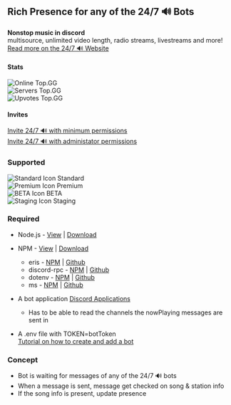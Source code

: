 ## Rich Presence for any of the 24/7 🔊 Bots

**Nonstop music in discord**<br>
multisource, unlimited video length,
radio streams, livestreams and more!<br>
[Read more on the 24/7 🔊 Website](https://24-7music.com/)

#### Stats

![Online Top.GG](https://top.gg/api/widget/status/369208607126061057.svg)<br>
![Servers Top.GG](https://top.gg/api/widget/servers/369208607126061057.svg)<br>
![Upvotes Top.GG](https://top.gg/api/widget/upvotes/369208607126061057.svg)<br>

#### Invites

[Invite 24/7 🔊 with minimum permissions](https://invite.24-7music.com)<br>
[Invite 24/7 🔊 with administator permissions](https://discord.com/oauth2/authorize?client_id=369208607126061057&permissions=8&scope=bot%20applications.commands)<br>

### Supported

![Standard Icon](https://cdn.discordapp.com/avatars/369208607126061057/d976a0f1ae3a157dba7749cf5400cf37.png?size=20) Standard<br>
![Premium Icon](https://cdn.discordapp.com/avatars/577082479538733068/c84bc9c33bfb61d04fdf5a117514929c.png?size=20) Premium<br>
![BETA Icon](https://cdn.discordapp.com/avatars/380673375904989185/dc62dba49af50368d66501fc4d885656.png?size=20) BETA<br>
![Staging Icon](https://cdn.discordapp.com/avatars/823309067047927808/70a90dfa5a770157492293f4ea0a37ae.png?size=20) Staging<br>

### Required

- Node.js - [View](https://nodejs.dev/) | [Download](https://nodejs.org/en/download/)
- NPM - [View](https://www.npmjs.com/get-npm) | [Download](https://docs.npmjs.com/downloading-and-installing-node-js-and-npm)

  - eris - [NPM](https://www.npmjs.com/package/eris) | [Github](https://github.com/abalabahaha/eris)
  - discord-rpc - [NPM](https://www.npmjs.com/package/discord-rpc) | [Github](https://github.com/discordjs/RPC)
  - dotenv - [NPM](https://www.npmjs.com/package/dotenv) | [Github](https://github.com/motdotla/dotenv)
  - ms - [NPM](https://www.npmjs.com/package/ms) | [Github](https://github.com/vercel/ms#readme)

- A bot application [Discord Applications](https://discord.com/developers/applications)
  - Has to be able to read the channels the nowPlaying messages are sent in
- A .env file with TOKEN=botToken<br>
  [Tutorial on how to create and add a bot](https://github.com/reactiflux/discord-irc/wiki/Creating-a-discord-bot-&-getting-a-token)

### Concept

- Bot is waiting for messages of any of the 24/7 🔊 bots
- When a message is sent, message get checked on song & station info
- If the song info is present, update presence
